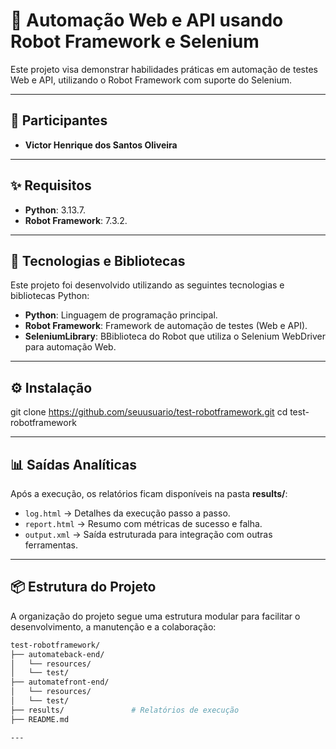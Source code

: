 # 🤖 Automação Web e API usando Robot Framework e Selenium

Este projeto visa demonstrar habilidades práticas em automação de testes Web e API, utilizando o Robot Framework com suporte do Selenium.

---

## 👥 Participantes

* **Victor Henrique dos Santos Oliveira** 

---

## ✨ Requisitos

* **Python**: 3.13.7.
* **Robot Framework**: 7.3.2.

---

## 🚀 Tecnologias e Bibliotecas

Este projeto foi desenvolvido utilizando as seguintes tecnologias e bibliotecas Python:

* **Python**: Linguagem de programação principal.
* **Robot Framework**: Framework de automação de testes (Web e API).
* **SeleniumLibrary**: BBiblioteca do Robot que utiliza o Selenium WebDriver para automação Web.

---

## ⚙️ Instalação

git clone https://github.com/seuusuario/test-robotframework.git
cd test-robotframework

---

## 📊 Saídas Analíticas

Após a execução, os relatórios ficam disponíveis na pasta **results/**:

- `log.html` → Detalhes da execução passo a passo.
- `report.html` → Resumo com métricas de sucesso e falha.
- `output.xml` → Saída estruturada para integração com outras ferramentas.

---

## 📦 Estrutura do Projeto

A organização do projeto segue uma estrutura modular para facilitar o desenvolvimento, a manutenção e a colaboração:

```bash
test-robotframework/
├── automateback-end/
│   └── resources/
│   └── test/
├── automatefront-end/
│   └── resources/
│   └── test/
├── results/               # Relatórios de execução
├── README.md

---     